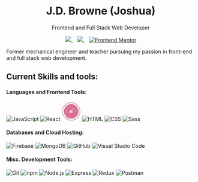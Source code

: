 <h1 align='center'>
  J.D. Browne (Joshua) 
</h1>

<p align='center'>
  Frontend and Full Stack Web Developer
</p>

<p align='center'>
  <a href="[https://github.com/PeshwariNaan)">
    <img src="https://img.shields.io/badge/github-181717?style=for-the-badge&logo=github&logoColor=white" />
  </a>&nbsp;&nbsp;
 
  <a href="mailto:peshwarinaan01@proton.me">
    <img src="https://img.shields.io/badge/protonmail-8B89CC?style=for-the-badge&logo=protonmail&logoColor=white" />   
  </a>&nbsp;&nbsp;
  <a href="https://www.frontendmentor.io/profile/PeshwariNaan" target="_blank" rel="noopener noreferrer" title="Frontend Mentor"> 
    <img alt="Frontend Mentor" src="https://www.frontendmentor.io/static/images/logo-mobile.svg" width="45">
  </a>
</p>

<p align='left'>Former mechanical engineer and teacher pursuing my passion in front-end and full stack web development.</p>
<p align='left'></p>


## Current Skills and tools:

#### Languages and Frontend Tools:

<div align="left">
  <img height="50" src="https://user-images.githubusercontent.com/25181517/117447155-6a868a00-af3d-11eb-9cfe-245df15c9f3f.png" alt="JavaScript" title="JavaScript" />
  <img height="50" src="https://user-images.githubusercontent.com/25181517/183897015-94a058a6-b86e-4e42-a37f-bf92061753e5.png" alt="React" title="React" />
  <img width="50px" src="https://github.com/Pedro-Murilo/icons-for-readme/blob/main/.github/styled-components-icon.svg" alt="Styled Components Icon" />  
  <img height="50" src="https://user-images.githubusercontent.com/25181517/192158954-f88b5814-d510-4564-b285-dff7d6400dad.png" alt="HTML" title="HTML" />
  <img height="50" src="https://user-images.githubusercontent.com/25181517/183898674-75a4a1b1-f960-4ea9-abcb-637170a00a75.png" alt="CSS" title="CSS" />
  <img height="50" src="https://user-images.githubusercontent.com/25181517/192158956-48192682-23d5-4bfc-9dfb-6511ade346bc.png" alt="Sass" title="Sass" />
  </div> 
  
#### Databases and Cloud Hosting:

  <div align="left">
    <img height="50" src="https://user-images.githubusercontent.com/25181517/189716855-2c69ca7a-5149-4647-936d-780610911353.png" alt="Firebase" title="Firebase" />
    <img alt="MongoDB" src="https://cdn.jsdelivr.net/gh/devicons/devicon/icons/mongodb/mongodb-original.svg" width="50">    
    <img height="50" src="https://user-images.githubusercontent.com/25181517/192108374-8da61ba1-99ec-41d7-80b8-fb2f7c0a4948.png" alt="GitHub" title="GitHub" />
    <img height="50" src="https://user-images.githubusercontent.com/25181517/192108891-d86b6220-e232-423a-bf5f-90903e6887c3.png" alt="Visual Studio Code" title="Visual           Studio Code" />    
  </div>
  
#### Misc. Development Tools:

  <div align="left">
    <img height="50" src="https://user-images.githubusercontent.com/25181517/192108372-f71d70ac-7ae6-4c0d-8395-51d8870c2ef0.png" alt="Git" title="Git" />
    <img height="50" src="https://user-images.githubusercontent.com/25181517/121401671-49102800-c959-11eb-9f6f-74d49a5e1774.png" alt="npm" title="npm" />
    <img height="50" src="https://user-images.githubusercontent.com/25181517/183568594-85e280a7-0d7e-4d1a-9028-c8c2209e073c.png" alt="Node.js" title="Node.js" />
    <img height="50" src="https://user-images.githubusercontent.com/25181517/183859966-a3462d8d-1bc7-4880-b353-e2cbed900ed6.png" alt="Express" title="Express" />
    <img height="50" src="https://user-images.githubusercontent.com/25181517/187896150-cc1dcb12-d490-445c-8e4d-1275cd2388d6.png" alt="Redux" title="Redux" />  
    <img height="50" src="https://user-images.githubusercontent.com/25181517/192109061-e138ca71-337c-4019-8d42-4792fdaa7128.png" alt="Postman" title="Postman" />
  </div>
<!---
PeshwariNaan/PeshwariNaan is a ✨ special ✨ repository because its `README.md` (this file) appears on your GitHub profile.
You can click the Preview link to take a look at your changes.
--->
